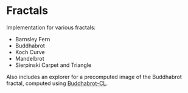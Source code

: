 # Fractals

Implementation for various fractals:

- Barnsley Fern
- Buddhabrot
- Koch Curve
- Mandelbrot
- Sierpinski Carpet and Triangle

Also includes an explorer for a precomputed image of the Buddhabrot fractal, computed using 
[Buddhabrot-CL](https://github.com/Iteem/buddhabrot-cl).